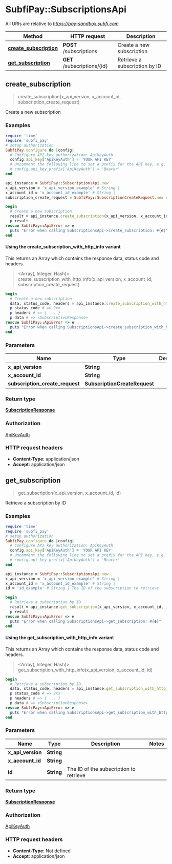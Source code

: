 # SubfiPay::SubscriptionsApi

All URIs are relative to *https://pay-sandbox.subfi.com*

| Method | HTTP request | Description |
| ------ | ------------ | ----------- |
| [**create_subscription**](SubscriptionsApi.md#create_subscription) | **POST** /subscriptions | Create a new subscription |
| [**get_subscription**](SubscriptionsApi.md#get_subscription) | **GET** /subscriptions/{id} | Retrieve a subscription by ID |


## create_subscription

> <SubscriptionResponse> create_subscription(x_api_version, x_account_id, subscription_create_request)

Create a new subscription

### Examples

```ruby
require 'time'
require 'subfi_pay'
# setup authorization
SubfiPay.configure do |config|
  # Configure API key authorization: ApiKeyAuth
  config.api_key['ApiKeyAuth'] = 'YOUR API KEY'
  # Uncomment the following line to set a prefix for the API key, e.g. 'Bearer' (defaults to nil)
  # config.api_key_prefix['ApiKeyAuth'] = 'Bearer'
end

api_instance = SubfiPay::SubscriptionsApi.new
x_api_version = 'x_api_version_example' # String | 
x_account_id = 'x_account_id_example' # String | 
subscription_create_request = SubfiPay::SubscriptionCreateRequest.new # SubscriptionCreateRequest | 

begin
  # Create a new subscription
  result = api_instance.create_subscription(x_api_version, x_account_id, subscription_create_request)
  p result
rescue SubfiPay::ApiError => e
  puts "Error when calling SubscriptionsApi->create_subscription: #{e}"
end
```

#### Using the create_subscription_with_http_info variant

This returns an Array which contains the response data, status code and headers.

> <Array(<SubscriptionResponse>, Integer, Hash)> create_subscription_with_http_info(x_api_version, x_account_id, subscription_create_request)

```ruby
begin
  # Create a new subscription
  data, status_code, headers = api_instance.create_subscription_with_http_info(x_api_version, x_account_id, subscription_create_request)
  p status_code # => 2xx
  p headers # => { ... }
  p data # => <SubscriptionResponse>
rescue SubfiPay::ApiError => e
  puts "Error when calling SubscriptionsApi->create_subscription_with_http_info: #{e}"
end
```

### Parameters

| Name | Type | Description | Notes |
| ---- | ---- | ----------- | ----- |
| **x_api_version** | **String** |  |  |
| **x_account_id** | **String** |  |  |
| **subscription_create_request** | [**SubscriptionCreateRequest**](SubscriptionCreateRequest.md) |  |  |

### Return type

[**SubscriptionResponse**](SubscriptionResponse.md)

### Authorization

[ApiKeyAuth](../README.md#ApiKeyAuth)

### HTTP request headers

- **Content-Type**: application/json
- **Accept**: application/json


## get_subscription

> <SubscriptionResponse> get_subscription(x_api_version, x_account_id, id)

Retrieve a subscription by ID

### Examples

```ruby
require 'time'
require 'subfi_pay'
# setup authorization
SubfiPay.configure do |config|
  # Configure API key authorization: ApiKeyAuth
  config.api_key['ApiKeyAuth'] = 'YOUR API KEY'
  # Uncomment the following line to set a prefix for the API key, e.g. 'Bearer' (defaults to nil)
  # config.api_key_prefix['ApiKeyAuth'] = 'Bearer'
end

api_instance = SubfiPay::SubscriptionsApi.new
x_api_version = 'x_api_version_example' # String | 
x_account_id = 'x_account_id_example' # String | 
id = 'id_example' # String | The ID of the subscription to retrieve

begin
  # Retrieve a subscription by ID
  result = api_instance.get_subscription(x_api_version, x_account_id, id)
  p result
rescue SubfiPay::ApiError => e
  puts "Error when calling SubscriptionsApi->get_subscription: #{e}"
end
```

#### Using the get_subscription_with_http_info variant

This returns an Array which contains the response data, status code and headers.

> <Array(<SubscriptionResponse>, Integer, Hash)> get_subscription_with_http_info(x_api_version, x_account_id, id)

```ruby
begin
  # Retrieve a subscription by ID
  data, status_code, headers = api_instance.get_subscription_with_http_info(x_api_version, x_account_id, id)
  p status_code # => 2xx
  p headers # => { ... }
  p data # => <SubscriptionResponse>
rescue SubfiPay::ApiError => e
  puts "Error when calling SubscriptionsApi->get_subscription_with_http_info: #{e}"
end
```

### Parameters

| Name | Type | Description | Notes |
| ---- | ---- | ----------- | ----- |
| **x_api_version** | **String** |  |  |
| **x_account_id** | **String** |  |  |
| **id** | **String** | The ID of the subscription to retrieve |  |

### Return type

[**SubscriptionResponse**](SubscriptionResponse.md)

### Authorization

[ApiKeyAuth](../README.md#ApiKeyAuth)

### HTTP request headers

- **Content-Type**: Not defined
- **Accept**: application/json

